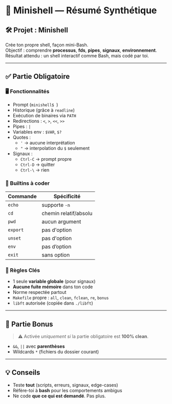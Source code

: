 # 🐚 Minishell — Résumé Synthétique

## 🛠️ Projet : Minishell

Crée ton propre shell, façon mini-Bash.  
Objectif : comprendre **processus**, **fds**, **pipes**, **signaux**, **environnement**.  
Résultat attendu : un shell interactif comme Bash, mais codé par toi.

---

## ✅ Partie Obligatoire

### 🖥️ Fonctionnalités

- Prompt (`minishell$ `)
- Historique (grâce à `readline`)
- Exécution de binaires via `PATH`
- Redirections : `<`, `>`, `<<`, `>>`
- Pipes : `|`
- Variables env : `$VAR`, `$?`
- Quotes :
  - `'` → aucune interprétation
  - `"` → interpolation du `$` seulement
- Signaux :
  - `Ctrl-C` → prompt propre
  - `Ctrl-D` → quitter
  - `Ctrl-\` → rien

### 🔧 Builtins à coder

| Commande | Spécificité |
|----------|-------------|
| `echo`   | supporte `-n` |
| `cd`     | chemin relatif/absolu |
| `pwd`    | aucun argument |
| `export` | pas d'option |
| `unset`  | pas d'option |
| `env`    | pas d’option |
| `exit`   | sans option |

### 📌 Règles Clés

- 1 seule **variable globale** (pour signaux)
- **Aucune fuite mémoire** dans ton code
- Norme respectée partout
- `Makefile` propre : `all`, `clean`, `fclean`, `re`, `bonus`
- `libft` autorisée (copiée dans `./libft`)

---

## 🎁 Partie Bonus

> ⚠️ Activée *uniquement si* la partie obligatoire est **100% clean**.

- `&&`, `||` avec **parenthèses**
- Wildcards `*` (fichiers du dossier courant)

---

## 💡 Conseils

- Teste **tout** (scripts, erreurs, signaux, edge-cases)
- Réfère-toi à **bash** pour les comportements ambigus
- Ne code **que ce qui est demandé**. Pas plus.